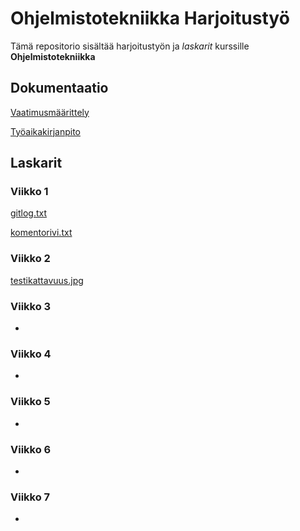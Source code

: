 # Ohjelmistotekniikka Harjoitustyö
Tämä repositorio sisältää harjoitustyön ja _laskarit_ kurssille **Ohjelmistotekniikka**

## Dokumentaatio
[Vaatimusmäärittely](https://github.com/Jamb000h/ot-harjoitustyo/blob/master/dokumentaatio/vaatimusmaarittely.md)

[Työaikakirjanpito](https://github.com/Jamb000h/ot-harjoitustyo/blob/master/dokumentaatio/tyoaikakirjanpito.md)

## Laskarit
### Viikko 1
[gitlog.txt](https://github.com/Jamb000h/ot-harjoitustyo/blob/master/laskarit/viikko1/gitlog.txt)

[komentorivi.txt](https://github.com/Jamb000h/ot-harjoitustyo/blob/master/laskarit/viikko1/komentorivi.txt)
### Viikko 2
[testikattavuus.jpg](https://github.com/Jamb000h/ot-harjoitustyo/blob/master/laskarit/viikko2/testikattavuus.jpg)
### Viikko 3
-
### Viikko 4
-
### Viikko 5
-
### Viikko 6
-
### Viikko 7
-
